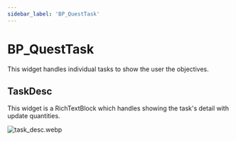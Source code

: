 ```yaml
---
sidebar_label: 'BP_QuestTask'
---
```


# BP_QuestTask

This widget handles individual tasks to show the user the objectives.

## TaskDesc

This widget is a RichTextBlock which handles showing the task's detail with update quantities.

![task_desc.webp](//img/quests-and-dialogue/ui/bp_questtask/task_desc.webp)
